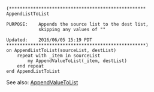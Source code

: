 
```applescript
(***************************************************
AppendListToList

PURPOSE:	Appends the source list to the dest list,
			skipping any values of ""

Updated:	2016/06/05 15:19 PDT
****************************************************)
on AppendListToList(sourceList, destList)
	repeat with _item in sourceList
		my AppendValueToList(_item, destList)
	end repeat
end AppendListToList
```

See also: [AppendValueToList](AS/AppendValueToList)